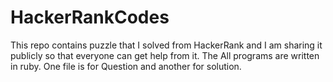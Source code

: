 # HackerRankCodes

This repo contains puzzle that I solved from HackerRank and I am sharing it publicly so that everyone can get help from it.
The All programs are written in ruby. One file is for Question and another for solution.
